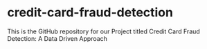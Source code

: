 # credit-card-fraud-detection
This is the GitHub repository for our Project titled Credit Card Fraud Detection: A Data Driven Approach
